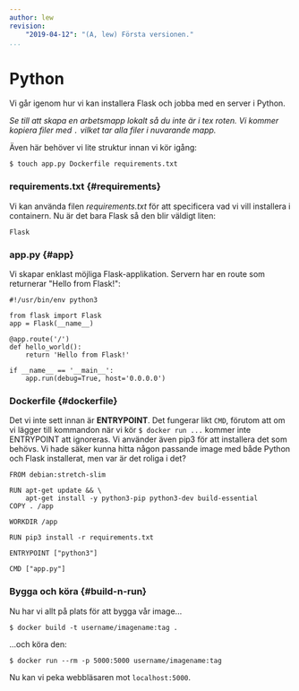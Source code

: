 ```yaml
---
author: lew
revision:
    "2019-04-12": "(A, lew) Första versionen."
...
```

Python
=======================

Vi går igenom hur vi kan installera Flask och jobba med en server i Python.

*Se till att skapa en arbetsmapp lokalt så du inte är i tex roten. Vi kommer kopiera filer med `.` vilket tar alla filer i nuvarande mapp.*

Även här behöver vi lite struktur innan vi kör igång:

```
$ touch app.py Dockerfile requirements.txt
```

### requirements.txt {#requirements}

Vi kan använda filen *requirements.txt* för att specificera vad vi vill installera i containern. Nu är det bara Flask så den blir väldigt liten:

```
Flask

```


### app.py {#app}

Vi skapar enklast möjliga Flask-applikation. Servern har en route som returnerar "Hello from Flask!":

```
#!/usr/bin/env python3

from flask import Flask
app = Flask(__name__)

@app.route('/')
def hello_world():
    return 'Hello from Flask!'

if __name__ == '__main__':
    app.run(debug=True, host='0.0.0.0')
```



### Dockerfile {#dockerfile}

Det vi inte sett innan är **ENTRYPOINT**. Det fungerar likt `CMD`, förutom att om vi lägger till kommandon när vi kör `$ docker run ...` kommer inte ENTRYPOINT att ignoreras. Vi använder även pip3 för att installera det som behövs. Vi hade säker kunna hitta någon passande image med både Python och Flask installerat, men var är det roliga i det?

```
FROM debian:stretch-slim

RUN apt-get update && \
    apt-get install -y python3-pip python3-dev build-essential
COPY . /app

WORKDIR /app

RUN pip3 install -r requirements.txt

ENTRYPOINT ["python3"]

CMD ["app.py"]
```



### Bygga och köra {#build-n-run}

Nu har vi allt på plats för att bygga vår image...

`$ docker build -t username/imagename:tag .`

...och köra den:

`$ docker run --rm -p 5000:5000 username/imagename:tag`

Nu kan vi peka webbläsaren mot `localhost:5000`.
